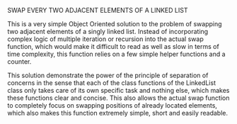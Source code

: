 SWAP EVERY TWO ADJACENT ELEMENTS OF A LINKED LIST

This is a very simple Object Oriented solution to the problem of swapping two adjacent elements of a singly linked list. Instead of incorporating complex logic of multiple iteration or recursion into the actual swap function, which would make it difficult to read as well as slow in terms of time complexity, this function relies on a few simple helper functions and a counter.

This solution demonstrate the power of the principle of separation of concerns in the sense that each of the class functions of the LinkedList class only takes care of its own specific task and nothing else, which makes these functions clear and concise. This also allows the actual swap function to completely focus on swapping positions of already located elements, which also makes this function extremely simple, short and easily readable.
